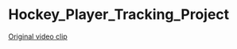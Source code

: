 # Hockey_Player_Tracking_Project
[Original video clip](https://www.youtube.com/watch?v=Y-f1cSO2pZ4)
